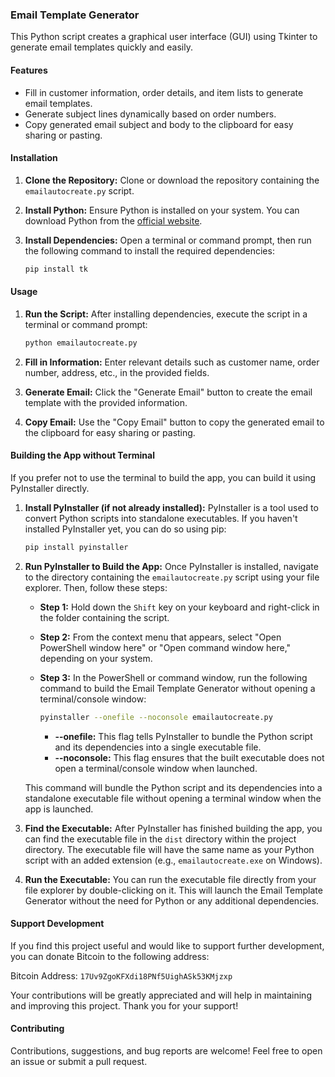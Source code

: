 ### Email Template Generator

This Python script creates a graphical user interface (GUI) using Tkinter to generate email templates quickly and easily.

#### Features

- Fill in customer information, order details, and item lists to generate email templates.
- Generate subject lines dynamically based on order numbers.
- Copy generated email subject and body to the clipboard for easy sharing or pasting.

#### Installation

1. **Clone the Repository:**
   Clone or download the repository containing the `emailautocreate.py` script.

2. **Install Python:**
   Ensure Python is installed on your system. You can download Python from the [official website](https://www.python.org/downloads/).

3. **Install Dependencies:**
   Open a terminal or command prompt, then run the following command to install the required dependencies:
   ```sh
   pip install tk
   ```

#### Usage

1. **Run the Script:**
   After installing dependencies, execute the script in a terminal or command prompt:
   ```sh
   python emailautocreate.py
   ```

2. **Fill in Information:**
   Enter relevant details such as customer name, order number, address, etc., in the provided fields.

3. **Generate Email:**
   Click the "Generate Email" button to create the email template with the provided information.

4. **Copy Email:**
   Use the "Copy Email" button to copy the generated email to the clipboard for easy sharing or pasting.

#### Building the App without Terminal

If you prefer not to use the terminal to build the app, you can build it using PyInstaller directly.

1. **Install PyInstaller (if not already installed):**
   PyInstaller is a tool used to convert Python scripts into standalone executables. If you haven't installed PyInstaller yet, you can do so using pip:
   ```sh
   pip install pyinstaller
   ```

2. **Run PyInstaller to Build the App:**
   Once PyInstaller is installed, navigate to the directory containing the `emailautocreate.py` script using your file explorer. Then, follow these steps:

   - **Step 1:** Hold down the `Shift` key on your keyboard and right-click in the folder containing the script.
   - **Step 2:** From the context menu that appears, select "Open PowerShell window here" or "Open command window here," depending on your system.
   - **Step 3:** In the PowerShell or command window, run the following command to build the Email Template Generator without opening a terminal/console window:
     ```sh
     pyinstaller --onefile --noconsole emailautocreate.py
     ```

     - **--onefile:** This flag tells PyInstaller to bundle the Python script and its dependencies into a single executable file.
     - **--noconsole:** This flag ensures that the built executable does not open a terminal/console window when launched.

   This command will bundle the Python script and its dependencies into a standalone executable file without opening a terminal window when the app is launched.

3. **Find the Executable:**
   After PyInstaller has finished building the app, you can find the executable file in the `dist` directory within the project directory. The executable file will have the same name as your Python script with an added extension (e.g., `emailautocreate.exe` on Windows).

4. **Run the Executable:**
   You can run the executable file directly from your file explorer by double-clicking on it. This will launch the Email Template Generator without the need for Python or any additional dependencies.

#### Support Development

If you find this project useful and would like to support further development, you can donate Bitcoin to the following address:

Bitcoin Address: `17Uv9ZgoKFXdi18PNf5UighASk53KMjzxp`

Your contributions will be greatly appreciated and will help in maintaining and improving this project. Thank you for your support!

#### Contributing

Contributions, suggestions, and bug reports are welcome! Feel free to open an issue or submit a pull request.

